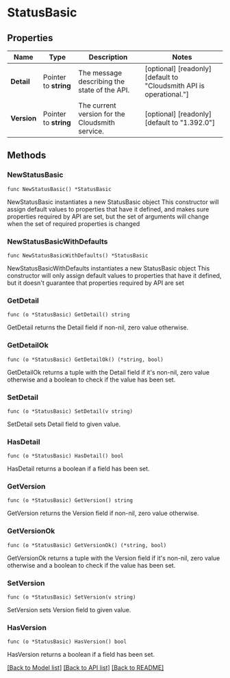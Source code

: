 # StatusBasic

## Properties

Name | Type | Description | Notes
------------ | ------------- | ------------- | -------------
**Detail** | Pointer to **string** | The message describing the state of the API. | [optional] [readonly] [default to "Cloudsmith API is operational."]
**Version** | Pointer to **string** | The current version for the Cloudsmith service. | [optional] [readonly] [default to "1.392.0"]

## Methods

### NewStatusBasic

`func NewStatusBasic() *StatusBasic`

NewStatusBasic instantiates a new StatusBasic object
This constructor will assign default values to properties that have it defined,
and makes sure properties required by API are set, but the set of arguments
will change when the set of required properties is changed

### NewStatusBasicWithDefaults

`func NewStatusBasicWithDefaults() *StatusBasic`

NewStatusBasicWithDefaults instantiates a new StatusBasic object
This constructor will only assign default values to properties that have it defined,
but it doesn't guarantee that properties required by API are set

### GetDetail

`func (o *StatusBasic) GetDetail() string`

GetDetail returns the Detail field if non-nil, zero value otherwise.

### GetDetailOk

`func (o *StatusBasic) GetDetailOk() (*string, bool)`

GetDetailOk returns a tuple with the Detail field if it's non-nil, zero value otherwise
and a boolean to check if the value has been set.

### SetDetail

`func (o *StatusBasic) SetDetail(v string)`

SetDetail sets Detail field to given value.

### HasDetail

`func (o *StatusBasic) HasDetail() bool`

HasDetail returns a boolean if a field has been set.

### GetVersion

`func (o *StatusBasic) GetVersion() string`

GetVersion returns the Version field if non-nil, zero value otherwise.

### GetVersionOk

`func (o *StatusBasic) GetVersionOk() (*string, bool)`

GetVersionOk returns a tuple with the Version field if it's non-nil, zero value otherwise
and a boolean to check if the value has been set.

### SetVersion

`func (o *StatusBasic) SetVersion(v string)`

SetVersion sets Version field to given value.

### HasVersion

`func (o *StatusBasic) HasVersion() bool`

HasVersion returns a boolean if a field has been set.


[[Back to Model list]](../README.md#documentation-for-models) [[Back to API list]](../README.md#documentation-for-api-endpoints) [[Back to README]](../README.md)



